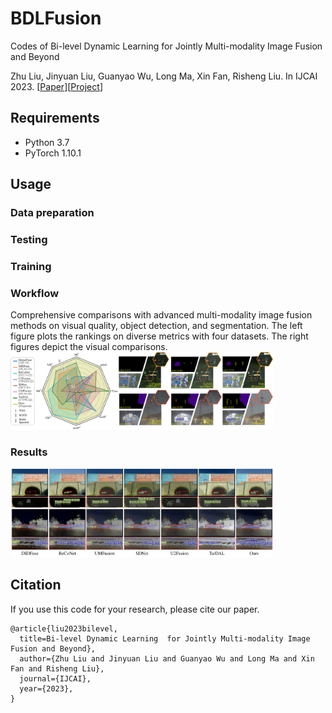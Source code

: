 # BDLFusion
 Codes of Bi-level Dynamic Learning  for Jointly Multi-modality Image Fusion and Beyond


Zhu Liu,
Jinyuan Liu,
Guanyao Wu,
Long Ma,
Xin Fan,
Risheng Liu. 
In IJCAI 2023. 
\[[Paper]()\]\[[Project]()\]



## Requirements
+ Python 3.7
+ PyTorch 1.10.1


## Usage
### Data preparation

### Testing


### Training


### Workflow
Comprehensive comparisons with advanced multi-modality image fusion methods on visual quality, object detection, and  segmentation. The left figure plots the rankings on diverse metrics with four datasets. 
The right figures depict the  visual comparisons.
<img src='imgs/first.png' width=420> 

### Results 
<img src='imgs/detec.png' width=420> 


## Citation
If you use this code for your research, please cite our paper.

```
@article{liu2023bilevel,
  title=Bi-level Dynamic Learning  for Jointly Multi-modality Image Fusion and Beyond},
  author={Zhu Liu and Jinyuan Liu and Guanyao Wu and Long Ma and Xin Fan and Risheng Liu},
  journal={IJCAI},
  year={2023},
}
```













